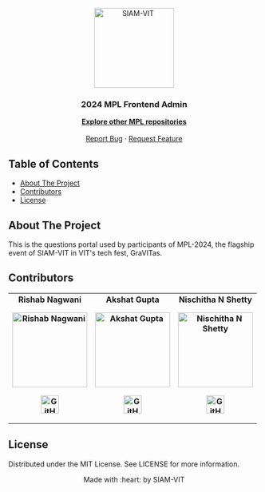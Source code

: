 <p align="center"><img src="https://imgur.com/Vp4LWt0.png" width=160 title="SIAM-VIT" alt="SIAM-VIT"></a>
</p>
<div align="center">
  <h3 align="center">2024 MPL Frontend Admin</h3>

  <p align="center">
    <a href="https://github.com/orgs/SIAM-VIT/repositories?q=mpl"><strong>Explore other MPL repositories</strong></a>
    <br />
    <br />
    <a href="https://github.com/SIAM-VIT/MPL-fe-admin/issues">Report Bug</a>
    ·
    <a href="https://github.com/SIAM-VIT/MPL-fe-admin/issues">Request Feature</a>
  </p>
</div>

<!-- TABLE OF CONTENTS -->

## Table of Contents

- [About The Project](#about-the-project)
- [Contributors](#contributors)
- [License](#license)

<!-- ABOUT THE PROJECT -->

## About The Project

This is the questions portal used by participants of MPL-2024, the flagship event of SIAM-VIT in VIT's tech fest, GraVITas.

## Contributors

<table>
	<tr align="center" style="font-weight:bold">
		<td>
		Rishab Nagwani
		<p align="center">
			<img src = "https://avatars.githubusercontent.com/u/137005853?v=4.png" width="150" height="150" alt="Rishab Nagwani">
		</p>
			<p align="center">
				<a href = "https://github.com/rxshabN">
					<img src = "http://www.iconninja.com/files/241/825/211/round-collaboration-social-github-code-circle-network-icon.svg" width="36" height = "36" alt="GitHub"/>
				</a>
			</p>
		</td>
		<td>
		Akshat Gupta
		<p align="center">
			<img src = "https://avatars.githubusercontent.com/u/84951451?v=4" width="150" height="150" alt="Akshat Gupta">
		</p>
			<p align="center">
				<a href = "https://github.com/Oik17">
					<img src = "http://www.iconninja.com/files/241/825/211/round-collaboration-social-github-code-circle-network-icon.svg" width="36" height = "36" alt="GitHub"/>
				</a>
			</p>
		</td>
		<td>
		Nischitha N Shetty
		<p align="center">
			<img src = "https://avatars.githubusercontent.com/u/143122773?v=4" width="150" height="150" alt="Nischitha N Shetty">
		</p>
			<p align="center">
				<a href = "https://github.com/NishaDev07">
					<img src = "http://www.iconninja.com/files/241/825/211/round-collaboration-social-github-code-circle-network-icon.svg" width="36" height = "36" alt="GitHub"/>
				</a>
			</p>
		</td>
	</tr>
</table>

<!-- LICENSE -->

## License

Distributed under the MIT License. See LICENSE for more information.

<p align="center">
	Made with :heart: by SIAM-VIT
</p>
